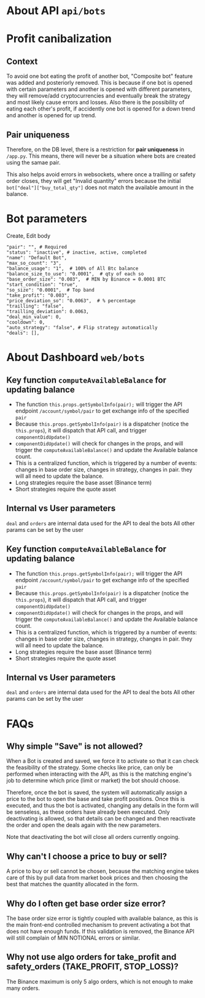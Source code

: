 # About API `api/bots`

# Profit canibalization

## Context
To avoid one bot eating the profit of another bot, "Composite bot" feature was added and posteriorly removed. This is because if one bot is opened with certain parameters and another is opened with different parameters, they will remove/add cryptocurrencies and eventually break the strategy and most likely cause errors and losses. Also there is the possibility of eating each other's profit, if accidently one bot is opened for a down trend and another is opened for up trend.


## Pair uniqueness
Therefore, on the DB level, there is a restriction for **pair uniqueness** in `/app.py`. This means, there will never be a situation where bots are created using the samae pair.

This also helps avoid errors in websockets, where once a trailling or safety order closes, they will get "Invalid quantity" errors because the initial `bot["deal"]["buy_total_qty"]` does not match the available amount in the balance.


# Bot parameters

Create, Edit body

```
"pair": "", # Required
"status": "inactive", # inactive, active, completed
"name": "Default Bot",
"max_so_count": "3",
"balance_usage": "1",  # 100% of All Btc balance
"balance_size_to_use": "0.0001",  # qty of each so
"base_order_size": "0.003",  # MIN by Binance = 0.0001 BTC
"start_condition": "true",
"so_size": "0.0001",  # Top band
"take_profit": "0.003",
"price_deviation_so": "0.0063",  # % percentage
"trailling": "false",
"trailling_deviation": 0.0063,
"deal_min_value": 0,
"cooldown": 0,
"auto_strategy": "false", # Flip strategy automatically
"deals": [],
```


# About Dashboard `web/bots`

## Key function `computeAvailableBalance` for updating balance

- The function `this.props.getSymbolInfo(pair);` will trigger the API endpoint `/account/symbol/pair` to get exchange info of the specified `pair`
- Because `this.props.getSymbolInfo(pair)` is a dispatcher (notice the `this.props`), it will dispatch that API call, and trigger `componentDidUpdate()`
- `componentDidUpdate()` will check for changes in the props, and will trigger the `computeAvailableBalance()` and update the Available balance count.
- This is a centralized function, which is triggered by a number of events: changes in base order size, changes in strategy, changes in pair. they will all need to update the balance.
- Long strategies require the base asset (Binance term)
- Short strategies require the quote asset


## Internal vs User parameters

`deal` and `orders` are internal data used for the API to deal the bots
All other params can be set by the user

## Key function `computeAvailableBalance` for updating balance

- The function `this.props.getSymbolInfo(pair);` will trigger the API endpoint `/account/symbol/pair` to get exchange info of the specified `pair`
- Because `this.props.getSymbolInfo(pair)` is a dispatcher (notice the `this.props`), it will dispatch that API call, and trigger `componentDidUpdate()`
- `componentDidUpdate()` will check for changes in the props, and will trigger the `computeAvailableBalance()` and update the Available balance count.
- This is a centralized function, which is triggered by a number of events: changes in base order size, changes in strategy, changes in pair. they will all need to update the balance.
- Long strategies require the base asset (Binance term)
- Short strategies require the quote asset


## Internal vs User parameters

`deal` and `orders` are internal data used for the API to deal the bots
All other params can be set by the user

# FAQs

## Why simple "Save" is not allowed?
When a Bot is created and saved, we force it to activate so that it can check the feasibility of the strategy. Some checks like price, can only be performed when interacting with the API, as this is the matching engine's job to determine which price (limit or market) the bot should choose.

Therefore, once the bot is saved, the system will automatically assign a price to the bot to open the base and take profit positions. Once this is executed, and thus the bot is activated, changing any details in the form will be senseless, as these orders have already been executed. Only deactivating is allowed, so that details can be changed and then reactivate the order and open the deals again with the new parameters.

Note that deactivating the bot will close all orders currently ongoing.
## Why can't I choose a price to buy or sell?
A price to buy or sell cannot be chosen, because the matching engine takes care of this by pull data from market book prices and then choosing the best that matches the quantity allocated in the form.

## Why do I often get base order size error?
The base order size error is tightly coupled with available balance, as this is the main front-end controlled mechanism to prevent activating a bot that does not have enough funds. If this validation is removed, the Binance API will still complain of MIN NOTIONAL errors or similar.

## Why not use algo orders for take_profit and safety_orders (TAKE_PROFIT, STOP_LOSS)?
The Binance maximum is only 5 algo orders, which is not enough to make many orders.